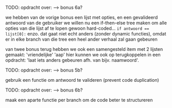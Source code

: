 TODO: opdracht over: --> bonus 6a?

we hebben van de vorige bonus een lijst met opties, en een gevalideerd antwoord van de gebruiker
we willen nu een if-then-else tree maken om alle opties van die lijst af te lopen
gewoon hard-coded... `if antwoord == lijst[0]:` enzo.
dat gaat niet echt anders (zonder dynamic functies),
omdat er in elke branch van die tree een heel ander verhaal zal gaan gebeuren

van twee bonus terug hebben we ook een samengesteld item met 2 lijsten gemaakt: 'vriendelijke' 'aap'
hier kunnen we ook op terugkoppelen in een opdracht: 'laat iets anders gebeuren afh. van bijv. naamwoord'.



TODO: opdracht over: --> bonus 5b?

gebruik een functie om antwoord te valideren (prevent code duplication)



TODO: opdracht over: --> bonus 6b?

maak een aparte functie per branch om de code beter te structureren

